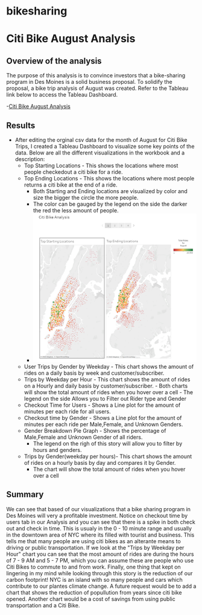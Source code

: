 # bikesharing
# Citi Bike August Analysis

## Overview of the analysis
The purpose  of this analysis is to convince investors that a bike-sharing program in Des Moines is a solid 
business proposal. To solidify the proposal, a bike trip analysis of August was created. Refer to the Tableau
link below to access the Tableau Dashboard.

-[Citi Bike August Analysis](https://public.tableau.com/app/profile/christian.cardenas2524/viz/NYCCitiBikeAugustAnalysis/CitiBikeAnalysis "link to dashboard")

## Results
- After editing the orginal csv data for the month of August for Citi Bike Trips, I created a Tableau Dashboard
to visualize some key points of the data. Below are all the different visualizations in the workbook and a description:
	* Top Starting Locations - This shows the locations where most people checkedout a citi bike for a ride.
	* Top Ending Locations - This shows the locations where most people returns a citi bike at the end of a ride.
		- Both Starting and Ending locations are visualized by color and size the bigger the circle the more people.
		- The color can be gauged by the legend on the side the darker the red the less amount of people.
		- ![Citi_tab_1.PNG](images/Citi_tab_1.PNG)
	* User Trips by Gender by Weekday - This chart shows the amount of rides on a daily basis by week and customer/subscriber.
	* Trips by Weekday per Hour - This chart shows the amount of rides on a Hourly and daily basis by customer/subscriber.
			- Both charts will show the total amount of rides when you hover over a cell
			- The legend on the side Allows you to Filter out Rider type and Gender
	* Checkout Time for Users - Shows a Line plot for the amount of minutes per each ride for all users. 
	* Checkout time by Gender - Shows a Line plot for the amount of minutes per each ride per Male,Female, and Unknown Genders. 
	* Gender Breakdown Pie Graph - Shows the percentage of Male,Female and Unknown Gender of all riders.
		- The legend on the righ of this story will allow you to filter by hours and genders.
	* Trips by Gender(weekday per hours)- This chart shows the amount of rides on a hourly basis by day and compares it by Gender.
		- The chart will show the total amount of rides when you hover over a cell
	
## Summary

We can see that based of our visualizations that a bike sharing program in Des Moines will very a profitable investment.
Notice on checkout time by users tab in our Analysis and you can see that there is a spike in both check out and check in
time. This is usualy in the 0 - 10 minute range and usually in the downtown area of NYC where its filled with tourist and 
business. This tells me that many people are using citi bikes as an alterante means to driving or public transportation.
If we look at the "Trips by Weekday per Hour"  chart you can see that the most amount of rides are during the hours of 
7 - 9 AM and 5 - 7 PM, which you can assume these are people who use Citi Bikes to commute to and from work. Finally, 
one thing that kept on lingering in my mind while looking through this story is the reduction of our carbon footprint!
NYC is an island with so many people and cars which contribute to our plantes climate change. A future request would be
to add a chart that shows the reduction of popullution from years since citi bike opened. Another chart would be a cost
of savings from using public transportation and a Citi Bike.

	
		
